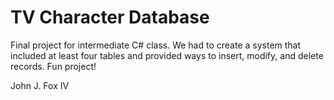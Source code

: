 # TV Character Database

Final project for intermediate C# class. We had to create a system that included at least four tables and provided ways to insert, modify, and delete records. Fun project!

John J. Fox IV
